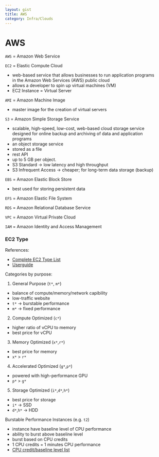 ```yaml
---
layout: gist
title: AWS
category: Infra/Clouds
---
```


# AWS

`AWS` = Amazon Web Service

`EC2` = Elastic Compute Cloud
  - web-based service that allows businesses to run application programs in the Amazon Web Services (AWS) public cloud
  - allows a developer to spin up virtual machines (VM)
  - EC2 Instance = Virtual Server

`AMI` = Amazon Machine Image
  - master image for the creation of virtual servers


`S3` = Amazon Simple Storage Service
  - scalable, high-speed, low-cost, web-based cloud storage service designed for online backup and archiving of data and application programs
  - an object storage service
  - stored as a file
  - rest API
  - up to 5 GB per object.
  - S3 Standard -> low latency and high throughput
  - S3 Infrequent Access -> cheaper; for long-term data storage (backup)

`EBS` = Amazon Elastic Block Store
  - best used for storing persistent data

`EFS` = Amazon Elastic File System

`RDS` = Amazon Relational Database Service

`VPC` = Amazon Virtual Private Cloud

`IAM` = Amazon Identity and Access Management


### EC2 Type

References:
- [Complete EC2 Type List](https://aws.amazon.com/ec2/instance-types/)
- [Userguide](https://docs.aws.amazon.com/AWSEC2/latest/UserGuide/instance-types.html)

Categories by purpose:
1. General Purpose (`t*`, `m*`)
  - balance of compute/memory/network capibility
  - low-traffic website
  - `t*` -> burstable performance
  - `m*` -> fixed performance
2. Compute Optimized (`c*`)
  - higher ratio of vCPU to memory
  - best price for vCPU
3. Memory Optimized (`x*`,`r*`)
  - best price for memory
  - `x*` > `r*`
4. Accelerated Optimized (`g*`,`p*`)
  - powered with high-performance GPU
  - `p*` > `g*`
5. Storage Optimized (`i*`,`d*`,`h*`)
  - best price for storage
  - `i*` -> SSD
  - `d*`,`h*` -> HDD

Burstable Performance Instances (e.g. `t2`)
  - instance have baseline level of CPU performance
  - ability to burst above baseline level
  - burst based on CPU credits
  - 1 CPU credits = 1 minutes CPU performance
  - [CPU credit/baseline level list](https://docs.aws.amazon.com/AWSEC2/latest/UserGuide/t2-credits-baseline-concepts.html)
